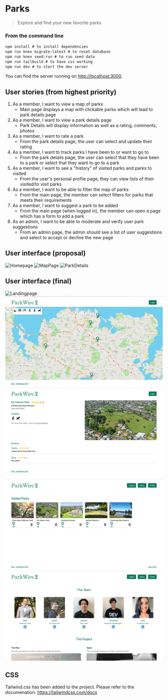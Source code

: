 # Parks

> Explore and find your new favorite parks

### From the command line

```
npm install # to install dependencies
npm run knex migrate:latest # to reset database
npm run knex seed:run # to run seed data
npm run tailbuild # to have css working
npm run dev # to start the dev server
```

You can find the server running on [http://localhost:3000](http://localhost:3000).

## User stories (from highest priority)
1. As a member, I want to view a map of parks
    - Main page displays a map with clickable parks which will lead to park details page
2. As a member, I want to view a park details page
    - Park Details will display information as well as a rating, comments, photos
3. As a member, I want to rate a park
    - From the park details page, the user can select and update their rating
4. As a member, I want to track parks I have been to or want to go to
    - From the park details page, the user can select that they have been to a park or select that they want to go to a park
5. As a member, I want to see a "history" of visited parks and parks to visited
    - From the user's personal profile page, they can view lists of their visited/to visit parks
6. As a member, I want to be able to filter the map of parks
    - From the main page, the member can select filters for parks that meets their requirements
7. As a member, I want to suggest a park to be added
    - From the main page (when logged in), the member can open a page which has a form to add a park
8. As an admin, I want to be able to moderate and verify user park suggestions
    - From an admin page, the admin should see a list of user suggestions and select to accept or decline the new page


## User interface (proposal)

![Homepage](docs/home.png)
![MapPage](docs/mapPage.png)
![ParkDetails](docs/parkDetails.png)

## User interface (final)

![Landingpage](docs/landingPage.png)
![MainPage](docs/mainPage.png)
![ParkDetails](docs/parkDetailsPage.png)
![AdminPage](docs/adminPage.png)
![AboutPage](docs/aboutPage.png)

## CSS
Tailwind.css has been added to the project.
Please refer to the documenation: https://tailwindcss.com/docs
